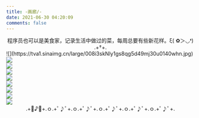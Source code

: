 ```yaml
---
title: -画廊/-
date: 2021-06-30 04:20:09
comments: false
---
```

<center>程序员也可以是美食家，记录生活中做过的菜，每周总要有些新花样。ξ( ✿＞◡❛)</center>
<center>
	.+†+.</center>
<div class="gallery-page"> ![](https://tva1.sinaimg.cn/large/008i3skNly1gs8qg5d49mj30u0140whn.jpg)
	<div class="img-list">
		<div class="img-column">
			<a href="https://tva1.sinaimg.cn/large/008i3skNly1gs0o0wqrpvj30u0140dii.jpg" target="_Blank" name="杭椒牛肉"><img src="https://tva1.sinaimg.cn/large/008i3skNly1gs0o0wqrpvj30u0140dii.jpg"></a>
		</div>
		<div class="img-column">
			<a href="https://tva1.sinaimg.cn/large/008i3skNly1gs0o3p8pp3j30u014041j.jpg" target="_Blank" name="椒盐排骨"><img src="https://tva1.sinaimg.cn/large/008i3skNly1gs0o3p8pp3j30u014041j.jpg"></a>
		</div>
		<div class="img-column">
			<a href="https://tva1.sinaimg.cn/large/008i3skNly1gs0o4zscjdj30u0140juj.jpg" target="_Blank" name="双椒皮蛋豆腐"><img src="https://tva1.sinaimg.cn/large/008i3skNly1gs0o4zscjdj30u0140juj.jpg"></a>
		</div>	
	</div>
	<div class="img-list">
		<div class="img-column"> 
			<a href="https://tva1.sinaimg.cn/large/008i3skNly1gs0o6rwqfdj30u0140wh1.jpg" target="_Blank" name="可乐鸡翅"><img src="https://tva1.sinaimg.cn/large/008i3skNly1gs0o6rwqfdj30u0140wh1.jpg"></a>
		</div>
		<div class="img-column">
			<a href="https://tva1.sinaimg.cn/large/008i3skNly1gs0o7qlr60j60u014041x02.jpg" target="_Blank" name="爆炒皮皮虾"><img src="https://tva1.sinaimg.cn/large/008i3skNly1gs0o7qlr60j60u014041x02.jpg"></a>
		</div>
		<div class="img-column">
			<a href="https://tva1.sinaimg.cn/large/008i3skNly1gs0o8iramej30u0140n0i.jpg" target="_Blank" name="
			凉拌佛手瓜"><img src="https://tva1.sinaimg.cn/large/008i3skNly1gs0o8iramej30u0140n0i.jpg"></a>
		</div>	
	</div>
	<div class="img-list">
		<div class="img-column"> 
			<a href="https://tva1.sinaimg.cn/large/008i3skNly1gs8qeligmpj30u01400vn.jpg" target="_Blank" name="脆皮五花肉"><img src="https://tva1.sinaimg.cn/large/008i3skNly1gs8qeligmpj30u01400vn.jpg"></a>
		</div>
		<div class="img-column">
			<a href="https://tva1.sinaimg.cn/large/008i3skNly1gs8qg5d49mj30u0140whn.jpg" target="_Blank" name="红烧嫩豆腐"><img src="https://tva1.sinaimg.cn/large/008i3skNly1gs8qg5d49mj30u0140whn.jpg"></a>
		</div>
	</div>

</div>
<center>.+ﾟ♪ﾟ+.ｏ.+ﾟ♪ﾟ+.ｏ.+ﾟ♪ﾟ+.ｏ.+ﾟ♪ﾟ+.ｏ.+ﾟ♪ﾟ+.ｏ.+ﾟ♪ﾟ+.</center>

